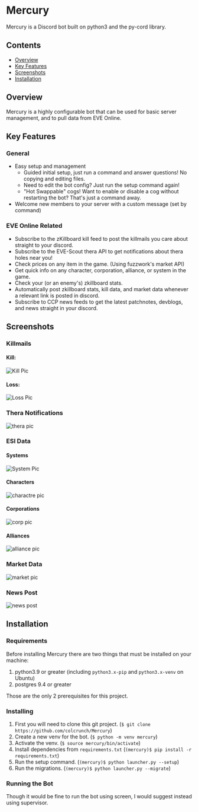 # Mercury
Mercury is a Discord bot built on python3 and the py-cord library.

## Contents
- [Overview](#overview)
- [Key Features](#key-features)
- [Screenshots](#screenshots)
- [Installation](#installation)

## Overview
Mercury is a highly configurable bot that can be used for basic server management, and to pull data from EVE Online.

## Key Features
### General
* Easy setup and management
  * Guided initial setup, just run a command and answer questions! No copying and editing files.
  * Need to edit the bot config? Just run the setup command again!
  * "Hot Swappable" cogs! Want to enable or disable a cog without restarting the bot? That's just a command away.
* Welcome new members to your server with a custom message (set by command)
### EVE Online Related
* Subscribe to the zKillboard kill feed to post the killmails you care about straight to your discord.
* Subscribe to the EVE-Scout thera API to get notifications about thera holes near you!
* Check prices on any item in the game. (Using fuzzwork's market API)
* Get quick info on any character, corporation, alliance, or system in the game.
* Check your (or an enemy's) zkillboard stats.
* Automatically post zkillboard stats, kill data, and market data whenever a relevant link is posted in discord.
* Subscribe to CCP news feeds to get the latest patchnotes, devblogs, and news straight in your discord. 

## Screenshots

### Killmails
#### Kill:
![Kill Pic](https://i.imgur.com/Ho5Hteh.png)
#### Loss:
![Loss Pic](https://i.imgur.com/GXdtxHe.png)

### Thera Notifications
![thera pic](https://i.imgur.com/NjuOYM4.png)

### ESI Data
#### Systems
![System Pic](https://i.imgur.com/kWd0oDv.png)
#### Characters
![charactre pic](https://i.imgur.com/meDMJ4W.png)
#### Corporations
![corp pic](https://i.imgur.com/5nIJbGf.png)
#### Alliances
![alliance pic](https://i.imgur.com/tRd8tgV.png)

### Market Data
![market pic](https://i.imgur.com/CNW1rjD.png)

### News Post
![news post](https://i.imgur.com/zUI9qvJ.png)

## Installation
### Requirements
Before installing Mercury there are two things that must be installed on your machine:
1. python3.9 or greater (including `python3.x-pip` and `python3.x-venv` on Ubuntu)
2. postgres 9.4 or greater

Those are the only 2 prerequisites for this project.

### Installing
1. First you will need to clone this git project. (`$ git clone https://github.com/colcrunch/Mercury`)
2. Create a new venv for the bot. (`$ python -m venv mercury`)
3. Activate the venv. (`$ source mercury/bin/activate`)
4. Install dependencies from `requirements.txt` (`(mercury)$ pip install -r requirements.txt`)
5. Run the setup command. (`(mercury)$ python launcher.py --setup`)
6. Run the migrations. (`(mercury)$ python launcher.py --migrate`)

### Running the Bot
Though it would be fine to run the bot using screen, I would suggest instead using supervisor.
